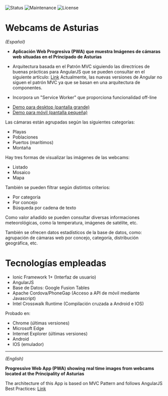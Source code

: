 ![Status](https://img.shields.io/badge/status-ok-green.svg) ![Maintenance](https://img.shields.io/maintenance/yes/2016.svg?maxAge=2592000) ![License](https://img.shields.io/dub/l/vibe-d.svg?maxAge=2592000)


# Webcams de Asturias
<p><i>(Español)</i></p>

- <strong>Aplicación Web Progresiva (PWA) que muestra Imágenes de cámaras web situadas en el Principado de Asturias</strong>

- Arquitectura basada en el Patrón MVC siguiendo las directrices de buenas prácticas para AngularJS que
se pueden consultar en el siguiente artículo:
<a href="https://toddmotto.com/rethinking-angular-js-controllers/">Link</a>
Actualmente, las nuevas versiones de Angular no siguen el patrón MVC ya que se basan en una arquitectura de componentes.

- Incorpora un "Service Worker" que proporciona funcionalidad off-line

- <div><a href="http://mobt.me/XfKL" target="_blank">Demo para desktop (pantalla grande)</a></div>
- <div>
  <a href="http://yagolopez.github.io/Webcams_de_Asturias/www/index.html" target="_blank">
  Demo para móvil (pantalla pequeña)</a>
  </div>

Las cámaras están agrupadas según las siguientes categorías:

- Playas
- Poblaciones
- Puertos (marítimos)
- Montaña

Hay tres formas de visualizar las imágenes de las webcams:

- Listado
- Mosaico
- Mapa

También se pueden filtrar según distintos criterios:

- Por categoría
- Por concejo
- Búsqueda por cadena de texto

Como valor añadido se pueden consultar diversas informaciones meteorológicas, como la temperatura, imágenes de satélite, etc.

También se ofrecen datos estadísticos de la base de datos, como: agrupación de cámaras web por concejo, categoría, distribución geográfica, etc.

<h1>Tecnologías empleadas</h1>

- Ionic Framework 1+ (Interfaz de usuario)
- AngularJS
- Base de Datos: Google Fusion Tables
- Apache Cordova/PhoneGap (Acceso a API de móvil mediante Javascript)
- Intel Crosswalk Runtime (Compilación cruzada a Android e IOS)

Probado en:

- Chrome (últimas versiones)
- Microsoft Edge
- Internet Explorer (últimas versiones)
- Android
- IOS (emulador)

---
<p><i>(English)</i></p>

<strong>Progressive Web App (PWA) showing real time images from webcams located at the Principality of Asturias</strong>

The architecture of this App is based on MVC Pattern and follows AngularJS Best Practices:
<a href="https://toddmotto.com/rethinking-angular-js-controllers/">Link</a>

